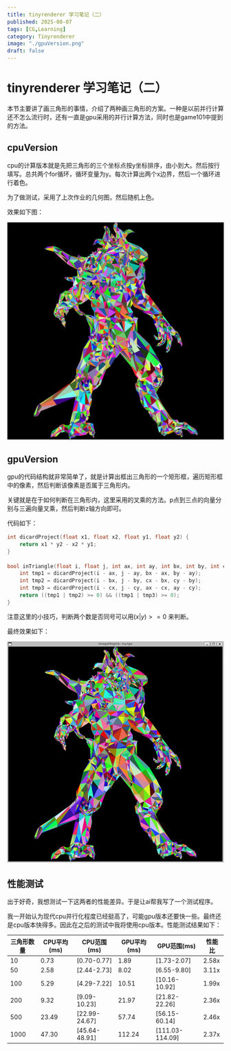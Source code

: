 ```yaml
---
title: tinyrenderer 学习笔记（二）
published: 2025-08-07
tags: [CG,Learning]
category: Tinyrenderer
image: "./gpuVersion.png"
draft: false
---
```


# tinyrenderer 学习笔记（二）

本节主要讲了画三角形的事情，介绍了两种画三角形的方案。一种是以前并行计算还不怎么流行时，还有一直是gpu采用的并行计算方法，同时也是game101中提到的方法。

## cpuVersion

cpu的计算版本就是先把三角形的三个坐标点按y坐标排序，由小到大。然后按行填写。总共两个for循环，循环变量为y。每次计算出两个x边界，然后一个循环进行着色。

为了做测试，采用了上次作业的几何图，然后随机上色。

效果如下图：

![cpuVersion](./cpuVersion.png)

## gpuVersion

gpu的代码结构就非常简单了，就是计算出框出三角形的一个矩形框，遍历矩形框中的像素，然后判断该像素是否属于三角形内。

关键就是在于如何判断在三角形内，这里采用的叉乘的方法。p点到三点的向量分别与三遍向量叉乘，然后判断z轴方向即可。

代码如下：

```c++
int dicardProject(float x1, float x2, float y1, float y2) {
    return x1 * y2 - x2 * y1;
}

bool inTriangle(float i, float j, int ax, int ay, int bx, int by, int cx, int cy) {
    int tmp1 = dicardProject(i - ax, j - ay, bx - ax, by - ay);
    int tmp2 = dicardProject(i - bx, j - by, cx - bx, cy - by);
    int tmp3 = dicardProject(i - cx, j - cy, ax - cx, ay - cy);
    return ((tmp1 | tmp2) >= 0) && ((tmp1 | tmp3) >= 0);
}
```

注意这里的小技巧，判断两个数是否同号可以用$(x|y) >= 0$ 来判断。

最终效果如下：

![gpuVersion](./gpuVersion.png)

## 性能测试

出于好奇，我想测试一下这两者的性能差异。于是让ai帮我写了一个测试程序。

我一开始认为现代cpu并行化程度已经挺高了，可能gpu版本还要快一些。最终还是cpu版本快得多。因此在之后的测试中我将使用cpu版本。性能测试结果如下：

| 三角形数量 | CPU平均(ms) | CPU范围(ms) | GPU平均(ms) | GPU范围(ms) | 性能比 |
|-----------|------------|------------|------------|------------|-------|
| 10        | 0.73       | [0.70-0.77] | 1.89       | [1.73-2.07] | 2.58x |
| 50        | 2.58       | [2.44-2.73] | 8.02       | [6.55-9.80] | 3.11x |
| 100       | 5.29       | [4.29-7.22] | 10.51      | [10.16-10.92] | 1.99x |
| 200       | 9.32       | [9.09-10.23] | 21.97     | [21.82-22.26] | 2.36x |
| 500       | 23.49      | [22.99-24.67] | 57.74    | [56.15-60.14] | 2.46x |
| 1000      | 47.30      | [45.64-48.91] | 112.24   | [111.03-114.09] | 2.37x |
